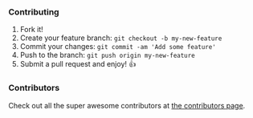 ### Contributing

1. Fork it!
2. Create your feature branch: `git checkout -b my-new-feature`
3. Commit your changes: `git commit -am 'Add some feature'`
4. Push to the branch: `git push origin my-new-feature`
5. Submit a pull request and enjoy! :thumbsup:

### Contributors

Check out all the super awesome contributors at [the contributors page](https://github.com/IamLizu/cplusplus/graphs/contributors).
